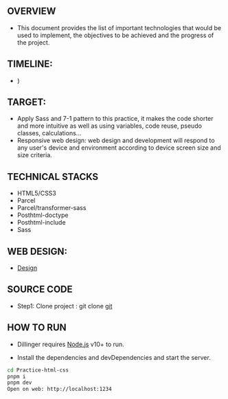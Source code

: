 ## OVERVIEW

- This document provides the list of important technologies that would be used to implement, the objectives to be achieved and the progress of the project.

## TIMELINE:

- )

## TARGET:

- Apply Sass and 7-1 pattern to this practice, it makes the code shorter and more intuitive as well as using variables, code reuse, pseudo classes, calculations...
- Responsive web design: web design and development will respond to any user's device and environment according to device screen size and size criteria.

## TECHNICAL STACKS

- HTML5/CSS3
- Parcel
- Parcel/transformer-sass
- Posthtml-doctype
- Posthtml-include
- Sass

## WEB DESIGN:

- [Design](https://www.figma.com/file/hTGmY9hUpomTEuFzWbSXVM/Real-Estate-Responsive-Landing-Page-(Community)-(Copy)?type=design&node-id=1-2)

## SOURCE CODE

- Step1: Clone project : git clone [git](https://github.com/Lanng21/html-css-practice-TN)

## HOW TO RUN

- Dillinger requires [Node.js](https://nodejs.org/) v10+ to run.

- Install the dependencies and devDependencies and start the server.

```sh
cd Practice-html-css
pnpm i
pnpm dev
Open on web: http://localhost:1234
```